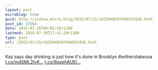 ```yaml
---
layout: post
microblog: true
guid: http://joshua.micro.blog/2015/07/25/t625048597046951936.html
post_id: 37564
date: 2015-07-26T08:02:53+1100
lastmod: 2019-07-30T17:41:29+1100
type: post
url: /2015/07/25/t625048597046951936.html
---
```

Kaz says day drinking is just how it's done in Brooklyn #witherstakeusa [t.co/mdSML2IvK...](http://t.co/mdSML2IvK1) [t.co/6pzehAUEI...](http://t.co/6pzehAUEIJ)
